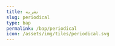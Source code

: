 ```yaml
---
title: نشریه
slug: periodical
type: bap
permalink: /bap/periodical
icon: /assets/img/tiles/periodical.svg
---
```

